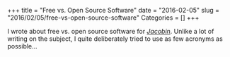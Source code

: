 +++
title = "Free vs. Open Source Software"
date = "2016-02-05"
slug = "2016/02/05/free-vs-open-source-software"
Categories = []
+++

I wrote about free vs. open source software for [*Jacobin*](https://www.jacobinmag.com/2016/02/free-software-movement-richard-stallman-linux-open-source-enclosure/). Unlike a lot of writing on the subject, I quite deliberately tried to use as few acronyms as possible...
